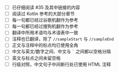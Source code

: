 <!--
感谢你的贡献！
如果只是修正格式、错别字请忽略以下这段。如果提交翻译 PR（Pull Request），为了统一风格、提升质量、便于维护，请务必细看以下说明：
---
目前《翻译指南》还在制订中，不过在主仓库的 [issue #35](https://github.com/hltj/kotlin-web-site-cn/issues/35) 中有一部分草稿版。
如果初次翻译，请确保提 PR 前你已经读过 #35 以及其中的链接，并且已按照这些地方的说明来修改原稿。

以下是 checklist，请在发起 PR 时认真填写（完成项在 [ ] 内将空格替换为 X）。
为避免重复劳动（确实对有些贡献者的翻译进行校对的过程如同重新翻译一遍……），如有多项未完成则不予合并，还请理解与配合。
-->
- [ ] 已仔细阅读 #⁠35 及其中链接的内容
- [ ] 阅读过 Kotlin 参考的大部分章节
- [ ] 每一句都已经过谷歌机翻作为参考
- [ ] 每一句都已经过搜狗机翻作为参考
- [ ] 翻译中所用术语均与术语表中一致
- [ ] 注释也已翻译，除了 `//sampleStart` 与 `//sampleEnd`
- [ ] 正文与注释中的标点均已使用全角
- [ ] 中文与英文/数字之间、中文与 `` ` `` 之间都以空格分隔
- [ ] 英文与标点之间未留空格
- [ ] 行级对照，中文句子中间断行处已使用 HTML 注释

